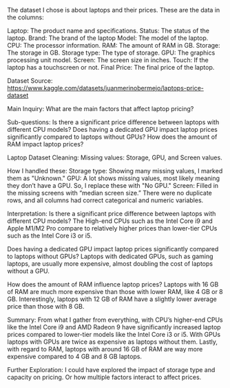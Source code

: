 The dataset I chose is about laptops and their prices. These are the data in the columns:

Laptop: The product name and specifications.
Status: The status of the laptop. 
Brand: The brand of the laptop 
Model: The model of the laptop.
CPU: The processor information.
RAM: The amount of RAM in GB.
Storage: The storage in GB.
Storage type: The type of storage.
GPU: The graphics processing unit model.
Screen: The screen size in inches.
Touch: If the laptop has a touchscreen or not.
Final Price: The final price of the laptop.

Dataset Source: https://www.kaggle.com/datasets/juanmerinobermejo/laptops-price-dataset

Main Inquiry:
What are the main factors that affect laptop pricing?

Sub-questions:
Is there a significant price difference between laptops with different CPU models?
Does having a dedicated GPU impact laptop prices significantly compared to laptops without GPUs?
How does the amount of RAM impact laptop prices?

Laptop Dataset Cleaning:
Missing values: Storage, GPU, and Screen values.

How I handled these:
Storage type: Showing many missing values, I marked them as "Unknown."
GPU: A lot shows missing values, most likely meaning they don’t have a GPU. So, I replace these with "No GPU."
Screen: Filled in the missing screens with “median screen size.”
There were no duplicate rows, and all columns had correct categorical and numeric variables.

Interpretation:
Is there a significant price difference between laptops with different CPU models? The High-end CPUs such as the Intel Core i9 and Apple M1/M2 Pro compare to relatively higher prices than lower-tier CPUs such as the Intel Core i3 or i5.

Does having a dedicated GPU impact laptop prices significantly compared to laptops without GPUs? Laptops with dedicated GPUs, such as gaming laptops, are usually more expensive, almost doubling the cost of laptops without a GPU.

How does the amount of RAM influence laptop prices? Laptops with 16 GB of RAM are much more expensive than those with lower RAM, like 4 GB or 8 GB. Interestingly, laptops with 12 GB of RAM have a slightly lower average price than those with 8 GB.

Summary:
From what I gather from everything, with CPU’s higher-end CPUs like the Intel Core i9 and AMD Radeon 9 have significantly increased laptop prices compared to lower-tier models like the Intel Core i3 or i5. With GPUs laptops with GPUs are twice as expensive as laptops without them. Lastly, with regard to RAM, laptops with around 16 GB of RAM are way more expensive compared to 4 GB and 8 GB laptops.

Further Exploration:
I could have explored the impact of storage type and capacity on pricing. Or how multiple factors interact to affect prices.
